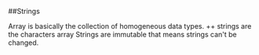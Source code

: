 ##Strings


Array is basically the collection of homogeneous data types.
++ strings are the characters array
Strings are immutable that means strings can't be changed.







